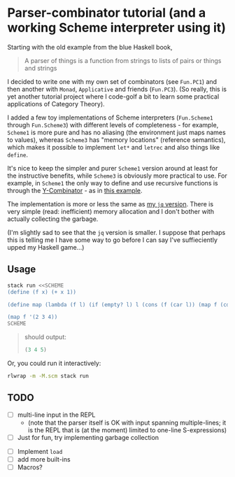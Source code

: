 # Parser-combinator tutorial (and a working Scheme interpreter using it)

Starting with the old example from the blue Haskell book,
> A parser of things is a function from strings to lists of pairs
> or things and strings

I decided to write one with my own set of combinators (see `Fun.PC1`) and
then another with `Monad`, `Applicative` and friends (`Fun.PC3`).
(So really, this is yet another tutorial project where I code-golf a bit to
learn some practical applications of Category Theory).

I added a few toy implementations of Scheme interpreters
(`Fun.Scheme1` through `Fun.Scheme3`) with different levels of
completeness - for example, `Scheme1` is more pure and has no aliasing
(the environment just maps names to values),
whereas `Scheme3` has "memory locations" (reference semantics), which makes
it possible to implement `let*` and `letrec` and also things like `define`.

It's nice to keep the simpler and purer `Scheme1` version around at least
for the instructive benefits, while `Scheme3` is obviously more practical to
use. For example, in `Scheme1` the only way to define and use recursive
functions is through the
[Y-Combinator](https://en.wikipedia.org/wiki/Fixed-point_combinator#Y_combinator) -
as in [this example](https://github.com/faizk/pc-tutorial-in-haskell/blob/944c0d0d317531f3e0c0c0c05667b744eca72530/test/Spec.hs#L296-L307).

The implementation is more or less the same as [my `jq` version](https://github.com/faizk/fun-with-jq/blob/01d1112385c4c0eac71459ececef8cd2bcd13dcb/lisp2.jq).
There is very simple (read: inefficient) memory allocation and I don't bother with actually collecting the garbage.

(I'm slightly sad to see that the `jq` version is smaller.  I suppose that
perhaps this is telling me I have some way to go before I can say I've
suffieciently upped my Haskell game...)

## Usage

```bash
stack run <<SCHEME
(define (f x) (+ x 1))

(define map (lambda (f l) (if (empty? l) l (cons (f (car l)) (map f (cdr l))))))

(map f '(2 3 4))
SCHEME
```
> should output:
> ```lisp
> (3 4 5)
> ```

Or, you could run it interactively:

```bash
rlwrap -m -M.scm stack run
```

## TODO
* [ ] multi-line input in the REPL
    - (note that the parser itself is OK with
      input spanning multiple-lines; it is the REPL that is (at the moment)
      limited to one-line S-expressions)
* [ ] Just for fun, try implementing garbage collection
- [ ] Implement `load`
- [ ] add more built-ins
- [ ] Macros?
